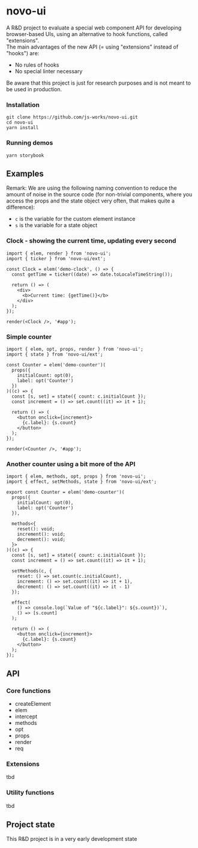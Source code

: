 # novo-ui

A R&D project to evaluate a special web component API for developing browser-based UIs, using an alternative to hook functions, called "extensions".
<br />
The main advantages of the new API (= using "extensions" instead of "hooks") are:

- No rules of hooks
- No special linter necessary

Be aware that this project is just for research purposes and is not meant to be used in production.

### Installation

```
git clone https://github.com/js-works/novo-ui.git
cd novo-ui
yarn install
```

### Running demos

```
yarn storybook
```

## Examples

Remark: We are using the following naming convention to
reduce the amount of noise in the source code (for non-trivial
components, where you access the props and the state object
very often, that makes quite a difference):

- `c` is the variable for the custom element instance
- `s` is the variable for a state object

### Clock - showing the current time, updating every second

```tsx
import { elem, render } from 'novo-ui';
import { ticker } from 'novo-ui/ext';

const Clock = elem('demo-clock', () => {
  const getTime = ticker((date) => date.toLocaleTimeString());

  return () => (
    <div>
      <b>Current time: {getTime()}</b>
    </div>
  );
});

render(<Clock />, '#app');
```

### Simple counter

```tsx
import { elem, opt, props, render } from 'novo-ui';
import { state } from 'novo-ui/ext';

const Counter = elem('demo-counter')(
  props({
    initialCount: opt(0),
    label: opt('Counter')
  })
)((c) => {
  const [s, set] = state({ count: c.initialCount });
  const increment = () => set.count((it) => it + 1);

  return () => (
    <button onclick={increment}>
      {c.label}: {s.count}
    </button>
  );
});

render(<Counter />, '#app');
```

### Another counter using a bit more of the API

```tsx
import { elem, methods, opt, props } from 'novo-ui';
import { effect, setMethods, state } from 'novo-ui/ext';

export const Counter = elem('demo-counter')(
  props({
    initialCount: opt(0),
    label: opt('Counter')
  }),

  methods<{
    reset(): void;
    increment(): void;
    decrement(): void;
  }>
)((c) => {
  const [s, set] = state({ count: c.initialCount });
  const increment = () => set.count((it) => it + 1);

  setMethods(c, {
    reset: () => set.count(c.initialCount),
    increment: () => set.count((it) => it + 1),
    decrement: () => set.count((it) => it - 1)
  });

  effect(
    () => console.log(`Value of "${c.label}": ${s.count})`),
    () => [s.count]
  );

  return () => (
    <button onclick={increment}>
      {c.label}: {s.count}
    </button>
  );
});
```

## API

### Core functions

- createElement
- elem
- intercept
- methods
- opt
- props
- render
- req

### Extensions

tbd

### Utility functions

tbd

## Project state

This R&D project is in a very early development state
